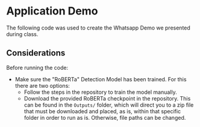# Application Demo

The following code was used to create the Whatsapp Demo we presented during class.

## Considerations
Before running the code:  
- Make sure the "RoBERTa" Detection Model has been trained. For this there are two options:
  - Follow the steps in the repository to train the model manually.
  - Download the provided RoBERTa checkpoint in the repository. This can be found in the `Outputs/` folder, which will direct you to a zip file that must be downloaded and placed, as is, within that specific folder in order to run as is. Otherwise, file paths can be changed.

